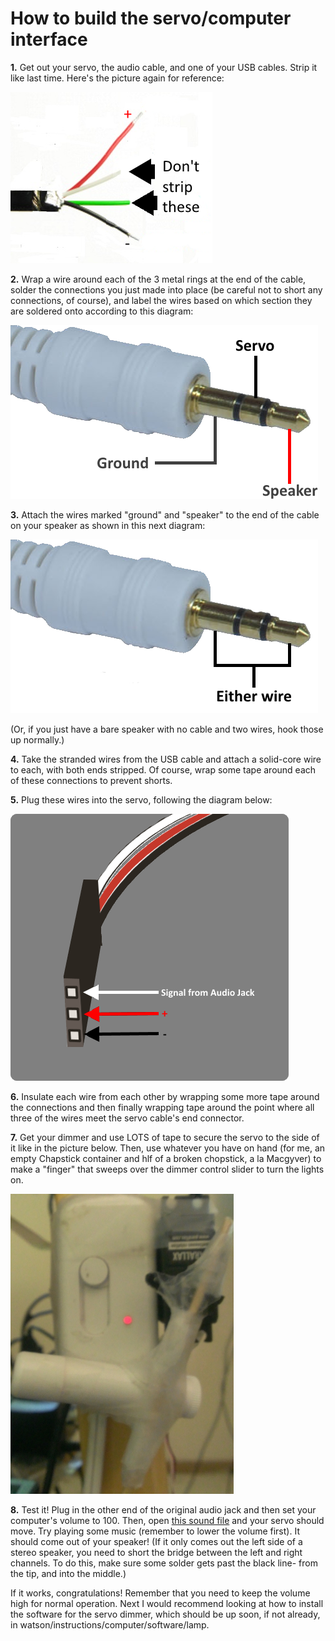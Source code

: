 How to build the servo/computer interface
=========================================

**1.** Get out your servo, the audio cable, and one of your USB cables. Strip it like last time. Here's the picture again for reference:

![alt text](https://github.com/milkey-mouse/watson/raw/master/instructions/blinds/wires.png "USB cable wire diagram")

**2.** Wrap a wire around each of the 3 metal rings at the end of the cable, solder the connections you just made into place (be careful not to short any connections, of course), and label the wires based on which section they are soldered onto according to this diagram:

![alt text](https://github.com/milkey-mouse/watson/raw/master/instructions/lamp/audio-pinout.png "Audio cable end diagram")

**3.** Attach the wires marked "ground" and "speaker" to the end of the cable on your speaker as shown in this next diagram:

![alt text](https://github.com/milkey-mouse/watson/raw/master/instructions/lamp/speaker-pinout.png "Speaker cable end diagram")

(Or, if you just have a bare speaker with no cable and two wires, hook those up normally.)

**4.** Take the stranded wires from the USB cable and attach a solid-core wire to each, with both ends stripped. Of course, wrap some tape around each of these connections to prevent shorts.

**5.** Plug these wires into the servo, following the diagram below:

![alt text](https://github.com/milkey-mouse/watson/raw/master/instructions/lamp/servo-pinout.png "Servo cable pinout diagram")

**6.** Insulate each wire from each other by wrapping some more tape around the connections and then finally wrapping tape around the point where all three of the wires meet the servo cable's end connector.

**7.** Get your dimmer and use LOTS of tape to secure the servo to the side of it like in the picture below. Then, use whatever you have on hand (for me, an empty Chapstick container and hlf of a broken chopstick, a la Macgyver) to make a "finger" that sweeps over the dimmer control slider to turn the lights on.

![alt text](https://github.com/milkey-mouse/watson/raw/master/instructions/lamp/servo-setup.jpg "Servo cable pinout diagram")

**8.** Test it! Plug in the other end of the original audio jack and then set your computer's volume to 100. Then, open [this sound file](https://github.com/milkey-mouse/watson/raw/master/server-files/Turn%20Light%20On.wav) and your servo should move. Try playing some music (remember to lower the volume first). It should come out of your speaker! (If it only comes out the left side of a stereo speaker, you need to short the bridge between the left and right channels. To do this, make sure some solder gets past the black line- from the tip, and into the middle.)

If it works, congratulations! Remember that you need to keep the volume high for normal operation. Next I would recommend looking at how to install the software for the servo dimmer, which should be up soon, if not already, in watson/instructions/computer/software/lamp.